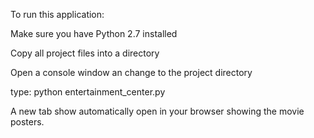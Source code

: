 To run this application:

Make sure you have Python 2.7 installed

Copy all project files into a directory

Open a console window an change to the project directory

type: python entertainment_center.py

A new tab show automatically open in your browser showing the movie posters.